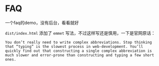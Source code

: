 FAQ
===

一个faq的demo，没有后台，看看就好

`dist/index.html` 添加了 `emmet` 写法，不过这样写还是慎用，一下是官网原话：

```
You don’t really need to write complex abbreviations. Stop thinking that “typing” is the slowest process in web-development. You’ll quickly find out that constructing a single complex abbreviation is much slower and error-prone than constructing and typing a few short ones.
```